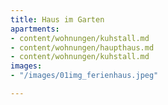 ```yaml
---
title: Haus im Garten
apartments:
- content/wohnungen/kuhstall.md
- content/wohnungen/haupthaus.md
- content/wohnungen/kuhstall.md
images:
- "/images/01img_ferienhaus.jpeg"

---
```

